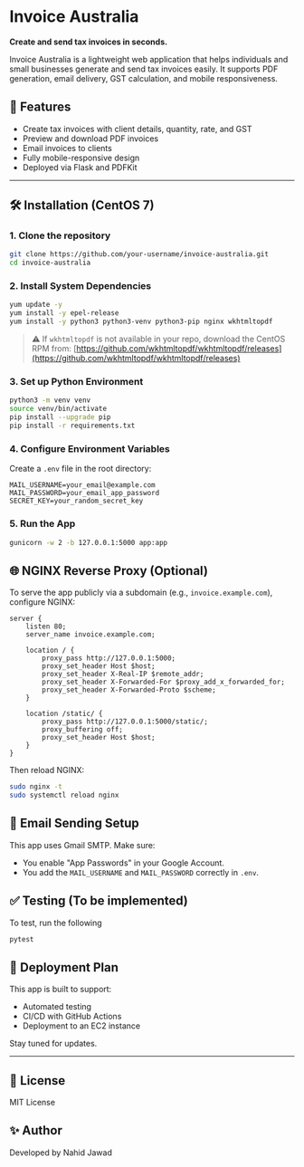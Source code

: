 # Invoice Australia

**Create and send tax invoices in seconds.**

Invoice Australia is a lightweight web application that helps individuals and small businesses generate and send tax invoices easily. It supports PDF generation, email delivery, GST calculation, and mobile responsiveness.

## 🚀 Features

- Create tax invoices with client details, quantity, rate, and GST
- Preview and download PDF invoices
- Email invoices to clients
- Fully mobile-responsive design
- Deployed via Flask and PDFKit

---

## 🛠 Installation (CentOS 7)

### 1. Clone the repository

```bash
git clone https://github.com/your-username/invoice-australia.git
cd invoice-australia
```

### 2. Install System Dependencies

```bash
yum update -y
yum install -y epel-release
yum install -y python3 python3-venv python3-pip nginx wkhtmltopdf
```

> ⚠️ If `wkhtmltopdf` is not available in your repo, download the CentOS RPM from: [https://github.com/wkhtmltopdf/wkhtmltopdf/releases](https://github.com/wkhtmltopdf/wkhtmltopdf/releases)

### 3. Set up Python Environment

```bash
python3 -m venv venv
source venv/bin/activate
pip install --upgrade pip
pip install -r requirements.txt
```

### 4. Configure Environment Variables

Create a `.env` file in the root directory:

```
MAIL_USERNAME=your_email@example.com
MAIL_PASSWORD=your_email_app_password
SECRET_KEY=your_random_secret_key
```

### 5. Run the App

```bash
gunicorn -w 2 -b 127.0.0.1:5000 app:app
```

## 🌐 NGINX Reverse Proxy (Optional)

To serve the app publicly via a subdomain (e.g., `invoice.example.com`), configure NGINX:

```nginx
server {
    listen 80;
    server_name invoice.example.com;

    location / {
        proxy_pass http://127.0.0.1:5000;
        proxy_set_header Host $host;
        proxy_set_header X-Real-IP $remote_addr;
        proxy_set_header X-Forwarded-For $proxy_add_x_forwarded_for;
        proxy_set_header X-Forwarded-Proto $scheme;
    }

    location /static/ {
        proxy_pass http://127.0.0.1:5000/static/;
        proxy_buffering off;
        proxy_set_header Host $host;
    }
}
```

Then reload NGINX:

```bash
sudo nginx -t
sudo systemctl reload nginx
```

## 📧 Email Sending Setup

This app uses Gmail SMTP. Make sure:

- You enable "App Passwords" in your Google Account.
- You add the `MAIL_USERNAME` and `MAIL_PASSWORD` correctly in `.env`.

## ✅ Testing (To be implemented)

To test, run the following

```bash
pytest
```

## 📆 Deployment Plan

This app is built to support:

- Automated testing
- CI/CD with GitHub Actions
- Deployment to an EC2 instance

Stay tuned for updates.

---

## 📄 License

MIT License

## ✨ Author

Developed by Nahid Jawad

